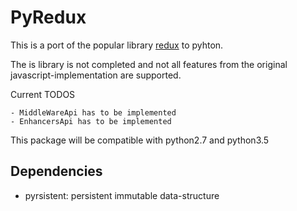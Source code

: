 # PyRedux

This is a port of the popular library [redux](https://github.com/reactjs/redux) to pyhton.

The is library is not completed and not all features from the original javascript-implementation
are supported.

Current TODOS

    - MiddleWareApi has to be implemented
    - EnhancersApi has to be implemented

This package will be compatible with python2.7 and python3.5

## Dependencies
- pyrsistent: persistent immutable data-structure
